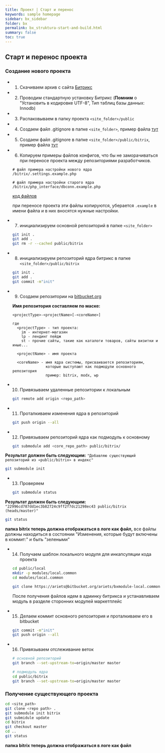 ```yaml
---
title: Проект | Старт и перенос
keywords: sample homepage
sidebar: bx_sidebar
folder: bx
permalink: bx_struktura-start-and-build.html
summary: false
toc: true
---
```

## Старт и перенос проекта

### Создание нового проекта

* 1) Скачиваем архив с сайта [Битрикс](https://www.1c-bitrix.ru/download/cms.php#tab-php-link)

* 2) Проводим стандартную установку Битрикс (**Помним** о "Установить в кодировке UTF-8", Тип таблиц базы данных: Innodb)

* 3) Распаковываем в папку проекта ```<site_folder>/public```

* 4) Создаем файл .gitignore в папке ```<site_folder>```, пример файла [тут](https://gist.github.com/gdecider/a8a7d7071f14dfd220bc32ac96f699ab)

  <script src="https://gist.github.com/gdecider/a8a7d7071f14dfd220bc32ac96f699ab.js"></script>

* 5) Создаем файл .gitignore в папке ```<site_folder>/public/bitrix```, пример файла [тут](https://gist.github.com/gdecider/dc55c4a5bd6b515c3097cf1846fd95eb)

  <script src="https://gist.github.com/gdecider/dc55c4a5bd6b515c3097cf1846fd95eb.js"></script>

* 6) Копируем примеры файлов конфигов, что бы не заморачиваться при переносе проекта между репозиториями разработчиков.

  ```
  # файл примера настройки нового ядра
  /bitrix/.settings.example.php

  # файл примера настройки старого ядра
  /bitrix/php_interface/dbconn.example.php
  ```

  [код файлов](https://gist.github.com/gdecider/90e61867887e2671675878f0f96a5bb9)

  при переносе проекта эти файлы копируются, уберается ```.example``` в имени файла и в них вносятся нужные настройки.
  
  <script src="https://gist.github.com/gdecider/90e61867887e2671675878f0f96a5bb9.js"></script>

* 7) инициализируем основной репозиторий в папке ```<site_folder>```

  ```bash
  git init .
  git add .
  git rm -r --cached public/bitrix
  ```

* 8) инициализируем репозиторий ядра битрикс в папке ```<site_folder>/public/bitrix```

  ```bash
  git init .
  git add .
  git commit -m"init"
  ```

* 9) Создаем репозитории на [bitbucket.org](https://bitbucket.org/)

  **Имя репозитория составляем по маске:**

  ```
  <projectType>-<projectName>[-<coreName>]

  где
    <projectType> - тип проекта:
      im - интернет-магазин
      lp - лендинг пейдж
      st - прочие сайты, такие как каталоги товаров, сайты визитки и иные...

    <projectName> - имя проекта

    <coreName> - имя ядра системы, присваивается репозиториям, 
                 которые выступают как подмодули основного репозитория
                 пример: bitrix, modx, wp

  ```

* 10) Привязываем удаленные репозитории к локальным

  ```bash
  git remote add origin <repo_path>
  ```

* 11) Проталкиваем изменения ядра в репозиторий

  ```bash
  git push origin --all
  ```

* 12) Привязываем репозиторий ядра как подмодуль к основному

  ```bash
  git submodule add <core_repo_path> public/bitrix/
  ```

**Результат должен быть следующим:** ```"Добавляю существующий репозиторий из «public/bitrix» в индекс"```

  ```bash
  git submodule init
  ```

* 13) Проверяем 

  ```bash
  git submodule status
  ```

**Результат должен быть следующим:** ```"22996cd787dd1ec3b82724c9ff2f7dc21298ec43 public/bitrix (heads/master)"```

  ```bash
  git status
  ```

**папка bitrix теперь должна отображаться в логе как файл,** все файлы должны находиться в состоянии "Изменения, которые будут включены в коммит:" и быть "зелеными"

* 14) Получаем шаблон локального модуля для инкапсуляции кода проекта

  ```bash
  cd public/local
  mkdir -p modules/local.common
  cd modules/local.common

  git clone https://ariets@bitbucket.org/ariets/bxmodule-local.common.git .
  ```
  После получения файлов идем в админку битрикса и устанавливаем модуль в разделе сторонних модулей маркетплейс

* 15) Делаем коммит основного репозитория и проталкиваем его в bitbucket

  ```bash
  git commit -m"init"
  git push origin --all
  ```

* 16) Привязываем отслеживание веток

  ```bash
  # основной репозиторий
  git branch --set-upstream-to=origin/master master

  # подмодуль ядра
  cd public/bitrix
  git branch --set-upstream-to=origin/master master
  ```

### Получение существующего проекта

  ```bash
  cd <site_path>
  git clone <repo path> .
  git submodule init bitrix
  git submidule update
  cd bitrix
  git checkout master
  cd ..
  git status
  ```
**папка bitrix теперь должна отображаться в логе как файл**

